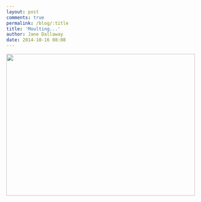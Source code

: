 ```yaml
---
layout: post
comments: true
permalink: /blog/:title
title: 'Moulting...'
author: Jane Dallaway
date: 2014-10-16 08:08
---
```


<div><a href="http://static.skitters.dallaway.com/tp_IMG_20141016_080746.JPG"><img src="http://static.skitters.dallaway.com/tp_thumb_IMG_20141016_080746.JPG" width="500" height="375"/></a></div>


  
      
